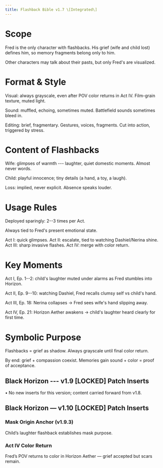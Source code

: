 ```yaml
---
title: Flashback Bible v1.7 \[Integrated\]
---
```


# Scope

Fred is the only character with flashbacks. His grief (wife and child
lost) defines him, so memory fragments belong only to him.

Other characters may talk about their pasts, but only Fred's are
visualized.

# Format & Style

Visual: always grayscale, even after POV color returns in Act IV.
Film-grain texture, muted light.

Sound: muffled, echoing, sometimes muted. Battlefield sounds sometimes
bleed in.

Editing: brief, fragmentary. Gestures, voices, fragments. Cut into
action, triggered by stress.

# Content of Flashbacks

Wife: glimpses of warmth --- laughter, quiet domestic moments. Almost
never words.

Child: playful innocence; tiny details (a hand, a toy, a laugh).

Loss: implied, never explicit. Absence speaks louder.

# Usage Rules

Deployed sparingly: 2--3 times per Act.

Always tied to Fred's present emotional state.

Act I: quick glimpses. Act II: escalate, tied to watching Dashiel/Nerina
shine. Act III: sharp invasive flashes. Act IV: merge with color return.

# Key Moments

Act I, Ep. 1--2: child's laughter muted under alarms as Fred stumbles
into Horizon.

Act II, Ep. 9--10: watching Dashiel, Fred recalls clumsy self vs child's
hand.

Act III, Ep. 18: Nerina collapses → Fred sees wife's hand slipping away.

Act IV, Ep. 21: Horizon Aether awakens → child's laughter heard clearly
for first time.

# Symbolic Purpose

Flashbacks = grief as shadow. Always grayscale until final color return.

By end: grief + compassion coexist. Memories gain sound + color = proof
of acceptance.

## Black Horizon --- v1.9 \[LOCKED\] Patch Inserts

• No new inserts for this version; content carried forward from v1.8.


## Black Horizon — v1.10 [LOCKED] Patch Inserts
### Mask Origin Anchor (v1.9.3)
Child’s laughter flashback establishes mask purpose.

### Act IV Color Return
Fred’s POV returns to color in Horizon Aether — grief accepted but scars remain.
